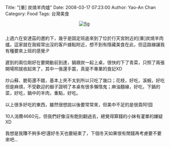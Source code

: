 Title: "[重] 炭燒羊肉爐"
Date: 2008-03-17 07:23:00
Author: Yao-An Chan
Category: Food 
Tags: 台灣美食


<div class='post'>
<div style="margin: 0px auto 10px; text-align: center;"><a href="http://4.bp.blogspot.com/_mvtDPM7iODU/R95-2LRfE_I/AAAAAAAAAHY/OgZbEUKTyr4/s1600-h/DSC00219.JPG"><img alt="fig" border="0" id="BLOGGER_PHOTO_ID_" src="http://4.bp.blogspot.com/_mvtDPM7iODU/R95-2LRfE_I/AAAAAAAAAHY/OgZbEUKTyr4/s400/DSC00219.JPG" /></a>&nbsp;</div><br />上週六在安達茲的邀約下，幾乎是固定班底來到了位於行天宮附近的[重]炭燒羊肉爐。這家就在我經常出沒的客戶據點附近，想不到有隱藏美食在此，但這路線讓我有種要來上班的感覺:P<br /><br />遲到的兩位剛好在要開動前到達，鍋跟炭一起上桌，很快的下了青菜，只照了兩張開場照就收起來了，其中一張還手震，真是不專業的食記XD<br /><br />炒山蘇、脆筍還不錯，基本上夾不太到所以只吃了幾口；花枝，好吃，溪蝦，好吃但是麻煩，不受歡迎的蝦子證明了本桌有很多懶惰鬼；麻油麵線，好吃，下鍋的菜，好吃，鍋中的羊肉，重點，好吃。<br /><br />以上很多好吃的東西，雖然很想說以後要常常來，但美中不足的是很貴阿!囧<br /><br />10人消費4660元，但我們好像沒有飽到翻過去，總覺得算錢的小妹有灌單的嫌疑XD <br /><br />我想是我賺不夠多吧!還好冬天也要結束了，下個冬天如果很有閒錢再考慮要不要來吧...</div>
